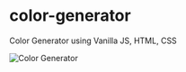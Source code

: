 # color-generator
Color Generator using Vanilla JS, HTML, CSS

![Color Generator](https://i.postimg.cc/rsnqnfLs/Preview.png)
